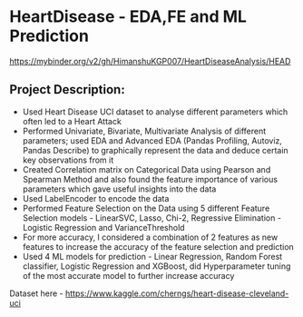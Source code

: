 # HeartDisease - EDA,FE and ML Prediction

https://mybinder.org/v2/gh/HimanshuKGP007/HeartDiseaseAnalysis/HEAD

## Project Description:
- Used Heart Disease UCI dataset to analyse different parameters which often led to a Heart Attack
- Performed Univariate, Bivariate, Multivariate Analysis of different parameters; used EDA and Advanced EDA (Pandas Profiling, Autoviz, Pandas Describe) to graphically represent the data and deduce certain key observations from it
- Created Correlation matrix on Categorical Data using Pearson and Spearman Method and also found the feature importance of various parameters which gave useful insights into the data
- Used LabelEncoder to encode the data 
- Performed Feature Selection on the Data using 5 different Feature Selection models - LinearSVC, Lasso, Chi-2, Regressive Elimination - Logistic Regression and VarianceThreshold
- For more accuracy, I considered a combination of 2 features as new features to increase the accuracy of the feature selection and prediction
- Used 4 ML models for prediction - Linear Regression, Random Forest classifier, Logistic Regression and XGBoost, did Hyperparameter tuning of the most accurate model to further increase accuracy

Dataset here - https://www.kaggle.com/cherngs/heart-disease-cleveland-uci


